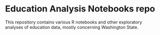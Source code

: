 # Education Analysis Notebooks repo

This repository contains various R notebooks and other exploratory analyses of education data, mostly concerning Washington State.
